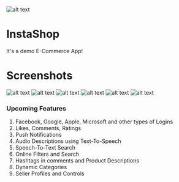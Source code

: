 ![alt text](https://github.com/Singularity-Coder/InstaShop/blob/master/logo192.png)
# InstaShop
It's a demo E-Commerce App!

# Screenshots
![alt text](https://github.com/Singularity-Coder/InstaShop/blob/master/s1.jpg)
![alt text](https://github.com/Singularity-Coder/InstaShop/blob/master/s2.jpg)
![alt text](https://github.com/Singularity-Coder/InstaShop/blob/master/s3.jpg)
![alt text](https://github.com/Singularity-Coder/InstaShop/blob/master/s4.jpg)
![alt text](https://github.com/Singularity-Coder/InstaShop/blob/master/s5.jpg)
![alt text](https://github.com/Singularity-Coder/InstaShop/blob/master/s6.jpg)

### Upcoming Features
1. Facebook, Google, Apple, Microsoft and other types of Logins
2. Likes, Comments, Ratings
3. Push Notifications
4. Audio Descriptions using Text-To-Speech
5. Speech-To-Text Search
6. Online Filters and Search
7. Hashtags in comments and Product Descriptions
8. Dynamic Categories
9. Seller Profiles and Controls
